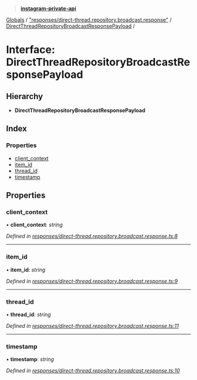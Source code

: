 > **[instagram-private-api](../README.md)**

[Globals](../globals.md) / ["responses/direct-thread.repository.broadcast.response"](../modules/_responses_direct_thread_repository_broadcast_response_.md) / [DirectThreadRepositoryBroadcastResponsePayload](_responses_direct_thread_repository_broadcast_response_.directthreadrepositorybroadcastresponsepayload.md) /

# Interface: DirectThreadRepositoryBroadcastResponsePayload

## Hierarchy

* **DirectThreadRepositoryBroadcastResponsePayload**

## Index

### Properties

* [client_context](_responses_direct_thread_repository_broadcast_response_.directthreadrepositorybroadcastresponsepayload.md#client_context)
* [item_id](_responses_direct_thread_repository_broadcast_response_.directthreadrepositorybroadcastresponsepayload.md#item_id)
* [thread_id](_responses_direct_thread_repository_broadcast_response_.directthreadrepositorybroadcastresponsepayload.md#thread_id)
* [timestamp](_responses_direct_thread_repository_broadcast_response_.directthreadrepositorybroadcastresponsepayload.md#timestamp)

## Properties

###  client_context

• **client_context**: *string*

*Defined in [responses/direct-thread.repository.broadcast.response.ts:8](https://github.com/Nerixyz/instagram-private-api/blob/e5037ee/src/responses/direct-thread.repository.broadcast.response.ts#L8)*

___

###  item_id

• **item_id**: *string*

*Defined in [responses/direct-thread.repository.broadcast.response.ts:9](https://github.com/Nerixyz/instagram-private-api/blob/e5037ee/src/responses/direct-thread.repository.broadcast.response.ts#L9)*

___

###  thread_id

• **thread_id**: *string*

*Defined in [responses/direct-thread.repository.broadcast.response.ts:11](https://github.com/Nerixyz/instagram-private-api/blob/e5037ee/src/responses/direct-thread.repository.broadcast.response.ts#L11)*

___

###  timestamp

• **timestamp**: *string*

*Defined in [responses/direct-thread.repository.broadcast.response.ts:10](https://github.com/Nerixyz/instagram-private-api/blob/e5037ee/src/responses/direct-thread.repository.broadcast.response.ts#L10)*